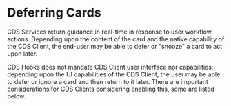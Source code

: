 # Deferring Cards

CDS Services return guidance in real-time in response to user workflow actions. Depending upon the content of the card and the native capability of the CDS Client, the end-user may be able to defer or "snooze" a card to act upon later. 

CDS Hooks does not mandate CDS Client user interface nor capabilities; depending upon the UI capabilities of the CDS Client, the user may be able to defer or ignore a card and then return to it later. There are important considerations for CDS Clients considering enabling this, some are listed below. 


<guidance here>
